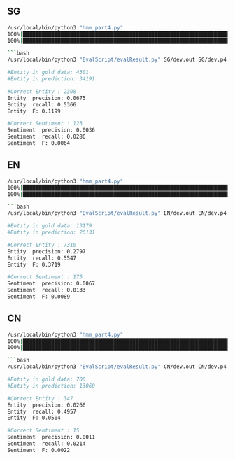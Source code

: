 ## SG

```bash
/usr/local/bin/python3 "hmm_part4.py"
100%|██████████████████████████████████████████████████████████████████████████████████████████████████████████████████████| 18559/18559 [00:00<00:00, 141056.86it/s]
100%|████████████████████████████████████████████████████████████████████████████████████████████████████████████████████████| 2650/2650 [00:00<00:00, 322816.81it/s]```

```bash
/usr/local/bin/python3 "EvalScript/evalResult.py" SG/dev.out SG/dev.p4.out

#Entity in gold data: 4301
#Entity in prediction: 34191

#Correct Entity : 2308
Entity  precision: 0.0675
Entity  recall: 0.5366
Entity  F: 0.1199

#Correct Sentiment : 123
Sentiment  precision: 0.0036
Sentiment  recall: 0.0286
Sentiment  F: 0.0064
```


## EN

```bash
/usr/local/bin/python3 "hmm_part4.py"
100%|█████████████████████████████████████████████████████████████████████████████████████████████████████████████████████████| 7663/7663 [00:00<00:00, 81017.74it/s]
100%|████████████████████████████████████████████████████████████████████████████████████████████████████████████████████████| 1094/1094 [00:00<00:00, 247122.39it/s]```

```bash
/usr/local/bin/python3 "EvalScript/evalResult.py" EN/dev.out EN/dev.p4.out

#Entity in gold data: 13179
#Entity in prediction: 26131

#Correct Entity : 7310
Entity  precision: 0.2797
Entity  recall: 0.5547
Entity  F: 0.3719

#Correct Sentiment : 175
Sentiment  precision: 0.0067
Sentiment  recall: 0.0133
Sentiment  F: 0.0089
```
## CN

```bash
/usr/local/bin/python3 "hmm_part4.py"
100%|█████████████████████████████████████████████████████████████████████████████████████████████████████████████████████████| 2410/2410 [00:00<00:00, 58492.21it/s]
100%|██████████████████████████████████████████████████████████████████████████████████████████████████████████████████████████| 344/344 [00:00<00:00, 169228.31it/s]```

```bash
/usr/local/bin/python3 "EvalScript/evalResult.py" CN/dev.out CN/dev.p4.out

#Entity in gold data: 700
#Entity in prediction: 13060

#Correct Entity : 347
Entity  precision: 0.0266
Entity  recall: 0.4957
Entity  F: 0.0504

#Correct Sentiment : 15
Sentiment  precision: 0.0011
Sentiment  recall: 0.0214
Sentiment  F: 0.0022
```